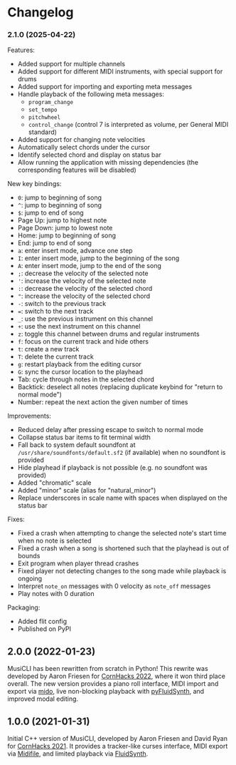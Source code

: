 # Changelog

### 2.1.0 (2025-04-22)

Features:

- Added support for multiple channels
- Added support for different MIDI instruments, with special support for drums
- Added support for importing and exporting meta messages
- Handle playback of the following meta messages:
	- `program_change`
	- `set_tempo`
	- `pitchwheel`
	- `control_change` (control 7 is interpreted as volume, per General MIDI standard)
- Added support for changing note velocities
- Automatically select chords under the cursor
- Identify selected chord and display on status bar
- Allow running the application with missing dependencies (the corresponding features will be disabled)

New key bindings:

- `0`: jump to beginning of song
- `^`: jump to beginning of song
- `$`: jump to end of song
- Page Up: jump to highest note
- Page Down: jump to lowest note
- Home: jump to beginning of song
- End: jump to end of song
- `a`: enter insert mode, advance one step
- `I`: enter insert mode, jump to the beginning of the song
- `A`: enter insert mode, jump to the end of the song
- `;`: decrease the velocity of the selected note
- `'`: increase the velocity of the selected note
- `:`: decrease the velocity of the selected chord
- `"`: increase the velocity of the selected chord
- `-`: switch to the previous track
- `=`: switch to the next track
- `_`: use the previous instrument on this channel
- `+`: use the next instrument on this channel
- `z`: toggle this channel between drums and regular instruments
- `f`: focus on the current track and hide others
- `t`: create a new track
- `T`: delete the current track
- `g`: restart playback from the editing cursor
- `G`: sync the cursor location to the playhead
- Tab: cycle through notes in the selected chord
- Backtick: deselect all notes (replacing duplicate keybind for "return to normal mode")
- Number: repeat the next action the given number of times

Improvements:

- Reduced delay after pressing escape to switch to normal mode
- Collapse status bar items to fit terminal width
- Fall back to system default soundfont at `/usr/share/soundfonts/default.sf2` (if available) when no soundfont is provided
- Hide playhead if playback is not possible (e.g. no soundfont was provided)
- Added "chromatic" scale
- Added "minor" scale (alias for "natural_minor")
- Replace underscores in scale name with spaces when displayed on the status bar

Fixes:

- Fixed a crash when attempting to change the selected note's start time when no note is selected
- Fixed a crash when a song is shortened such that the playhead is out of bounds
- Exit program when player thread crashes
- Fixed player not detecting changes to the song made while playback is ongoing
- Interpret `note_on` messages with 0 velocity as `note_off` messages
- Play notes with 0 duration

Packaging:

- Added flit config
- Published on PyPI

## 2.0.0 (2022-01-23)

MusiCLI has been rewritten from scratch in Python!
This rewrite was developed by Aaron Friesen for [CornHacks 2022](https://unlcornhacks.com), where it won third place overall.
The new version provides a piano roll interface, MIDI import and export via [mido](https://github.com/mido/mido), live non-blocking playback with [pyFluidSynth](https://github.com/nwhitehead/pyfluidsynth), and improved modal editing.

## 1.0.0 (2021-01-31)

Initial C++ version of MusiCLI, developed by Aaron Friesen and David Ryan for [CornHacks 2021](https://unlcornhacks.com).
It provides a tracker-like curses interface, MIDI export via [Midifile](https://midifile.sapp.org), and limited playback via [FluidSynth](https://fluidsynth.org).
